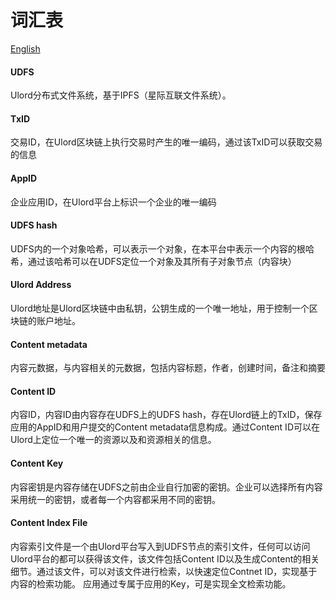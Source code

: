 # 词汇表
[English](./vocabulary.md)
#### UDFS
Ulord分布式文件系统，基于IPFS（星际互联文件系统）。

#### TxID
交易ID，在Ulord区块链上执行交易时产生的唯一编码，通过该TxID可以获取交易的信息

#### AppID
企业应用ID，在Ulord平台上标识一个企业的唯一编码

#### UDFS hash
UDFS内的一个对象哈希，可以表示一个对象，在本平台中表示一个内容的根哈希，通过该哈希可以在UDFS定位一个对象及其所有子对象节点（内容块）

#### Ulord Address
Ulord地址是Ulord区块链中由私钥，公钥生成的一个唯一地址，用于控制一个区块链的账户地址。

#### Content metadata 
内容元数据，与内容相关的元数据，包括内容标题，作者，创建时间，备注和摘要 

#### Content ID
内容ID，内容ID由内容存在UDFS上的UDFS hash，存在Ulord链上的TxID，保存应用的AppID和用户提交的Content metadata信息构成。通过Content ID可以在Ulord上定位一个唯一的资源以及和资源相关的信息。

#### Content Key
内容密钥是内容存储在UDFS之前由企业自行加密的密钥。企业可以选择所有内容采用统一的密钥，或者每一个内容都采用不同的密钥。

#### Content Index File
内容索引文件是一个由Ulord平台写入到UDFS节点的索引文件，任何可以访问Ulord平台的都可以获得该文件，该文件包括Content ID以及生成Content的相关细节。通过该文件，可以对该文件进行检索，以快速定位Contnet ID，实现基于内容的检索功能。
应用通过专属于应用的Key，可是实现全文检索功能。

